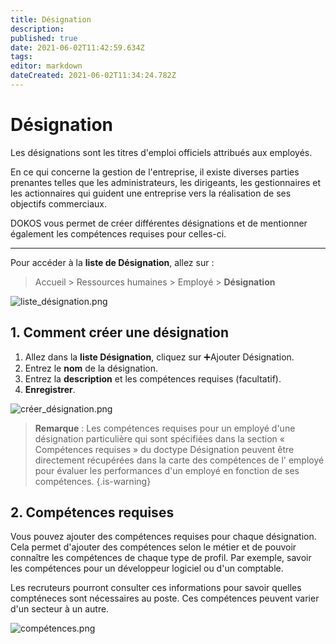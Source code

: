 ```yaml
---
title: Désignation
description: 
published: true
date: 2021-06-02T11:42:59.634Z
tags: 
editor: markdown
dateCreated: 2021-06-02T11:34:24.782Z
---
```


# Désignation

Les désignations sont les titres d'emploi officiels attribués aux employés.

En ce qui concerne la gestion de l'entreprise, il existe diverses parties prenantes telles que les administrateurs, les dirigeants, les gestionnaires et les actionnaires qui guident une entreprise vers la réalisation de ses objectifs commerciaux.

DOKOS vous permet de créer différentes désignations et de mentionner également les compétences requises pour celles-ci.

---

Pour accéder à la **liste de Désignation**, allez sur :

> Accueil > Ressources humaines > Employé > **Désignation**

![liste_désignation.png](/humains-ressources/designation/liste_désignation.png)

## 1. Comment créer une désignation

1. Allez dans la **liste Désignation**, cliquez sur :heavy_plus_sign:Ajouter Désignation.
2. Entrez le **nom** de la désignation.
3. Entrez la **description** et les compétences requises (facultatif).
4. **Enregistrer**.

![créer_désignation.png](/humains-ressources/designation/créer_désignation.png)

> **Remarque** : Les compétences requises pour un employé d'une désignation particulière qui sont spécifiées dans la section « Compétences requises » du doctype Désignation peuvent être directement récupérées dans la carte des compétences de l' employé pour évaluer les performances d'un employé en fonction de ses compétences.
{.is-warning}

## 2. Compétences requises

Vous pouvez ajouter des compétences requises pour chaque désignation. Cela permet d'ajouter des compétences selon le métier et de pouvoir connaître les compétences de chaque type de profil. Par exemple, savoir les compétences pour un développeur logiciel ou d'un comptable. 

Les recruteurs pourront consulter ces informations pour savoir quelles compténeces sont nécessaires au poste. Ces compétences peuvent varier d'un secteur à un autre.

![compétences.png](/humains-ressources/designation/compétences.png)





